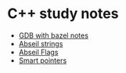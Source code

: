 # C++ study notes
* [GDB with bazel notes](gdb_test/gdb.md)
* [Abseil strings](abseil_strings/absl_str.cc)
* [Abseil Flags](abseil_flags/flags.cc)
* [Smart pointers](smart_ptr/)
